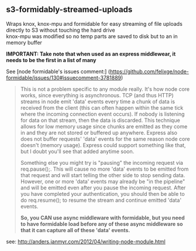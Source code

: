 ## s3-formidably-streamed-uploads
Wraps knox, knox-mpu and formidable for easy streaming of file uploads directly to S3 without touching the hard drive  
knox-mpu was modified so no temp parts are saved to disk but to an in memory buffer

**IMPORTANT: Take note that when used as an express middlewear, it needs to be the first in a list of many**

See [node formidable's issues comment:] (https://github.com/felixge/node-formidable/issues/130#issuecomment-3781889)
> This is not a problem specific to any module really. It's how node core works, since everything is asynchronous. TCP (and thus HTTP) streams in node emit 'data' events every time a chunk of data is received from the client (this can often happen within the same tick where the incoming connection event occurs). If nobody is listening for data on that stream, then the data is discarded. This technique allows for low memory usage since chunks are emitted as they come in and they are not stored or buffered up anywhere.  Express also does not buffer requests' 'data' events for the same reason node core doesn't (memory usage). Express could support something like that, but I doubt you'll see that added anytime soon.
>
> Something else you might try is "pausing" the incoming request via req.pause();. This will cause no more 'data' events to be emitted from that request and will start telling the other side to stop sending data. However, one or more 'data' events may already be "in the pipeline" and will be emitted even after you pause the incoming request. After you have completed your authentication, you should then be able to do req.resume(); to resume the stream and continue emitted 'data' events.
>
> **So, you CAN use async middleware with formidable, but you need to have formidable load before any of these async middleware so that it can capture all of these 'data' events.**

see: http://anders.janmyr.com/2012/04/writing-node-module.html
